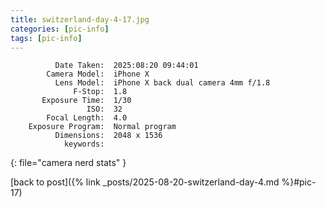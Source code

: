 ```yaml
---
title: switzerland-day-4-17.jpg
categories: [pic-info]
tags: [pic-info]
---
```


```text
          Date Taken:  2025:08:20 09:44:01
        Camera Model:  iPhone X
          Lens Model:  iPhone X back dual camera 4mm f/1.8
              F-Stop:  1.8
       Exposure Time:  1/30
                 ISO:  32
        Focal Length:  4.0
    Exposure Program:  Normal program
          Dimensions:  2048 x 1536
            keywords:  
```
{: file="camera nerd stats" }

[back to post]({% link _posts/2025-08-20-switzerland-day-4.md %}#pic-17)